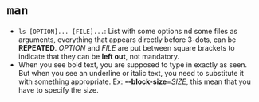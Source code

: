 # `man`

- `ls [OPTION]... [FILE]...`: List with some options nd some files as arguments, everything that appears directly before 3-dots, can be **REPEATED**. _OPTION_ and _FILE_ are put between square brackets to indicate that they can be **left out**, not mandatory.
- When you see bold text, you are supposed to type in exactly as seen. But when you see an underline or italic text, you need to substitute it with something appropriate. Ex: **--block-size**=_SIZE_, this mean that you have to specify the size.
